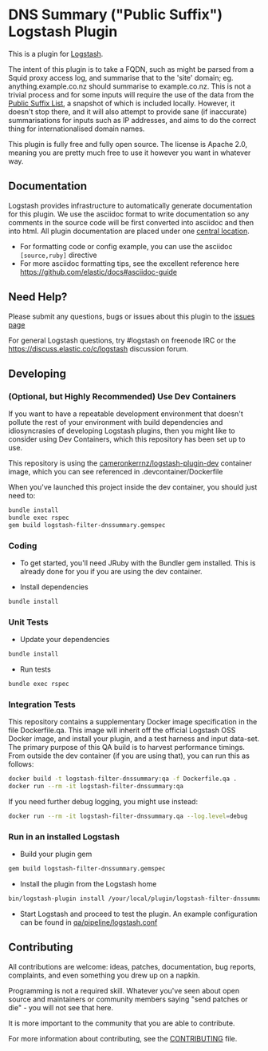 # DNS Summary ("Public Suffix") Logstash Plugin

This is a plugin for [Logstash](https://github.com/elastic/logstash).

The intent of this plugin is to take a FQDN, such as might be parsed from a Squid proxy access log, and summarise that to the 'site' domain; eg. anything.example.co.nz should summarise to example.co.nz. This is not a trivial process and for some inputs will require the use of the data from the [Public Suffix List](https://publicsuffix.org/), a snapshot of which is included locally. However, it doesn't stop there, and it will also attempt to provide sane (if inaccurate) summarisations for inputs such as IP addresses, and aims to do the correct thing for internationalised domain names.

This plugin is fully free and fully open source. The license is Apache 2.0, meaning you are pretty much free to use it however you want in whatever way.

## Documentation

Logstash provides infrastructure to automatically generate documentation for this plugin. We use the asciidoc format to write documentation so any comments in the source code will be first converted into asciidoc and then into html. All plugin documentation are placed under one [central location](http://www.elastic.co/guide/en/logstash/current/).

- For formatting code or config example, you can use the asciidoc `[source,ruby]` directive
- For more asciidoc formatting tips, see the excellent reference here https://github.com/elastic/docs#asciidoc-guide

## Need Help?

Please submit any questions, bugs or issues about this plugin to the [issues page](https://github.com/cameronkerrnz/logstash-filter-dnssummary/issues)

For general Logstash questions, try #logstash on freenode IRC or the https://discuss.elastic.co/c/logstash discussion forum.

## Developing

### (Optional, but Highly Recommended) Use Dev Containers

If you want to have a repeatable development environment that doesn't pollute the rest of your environment with build dependencies and idiosyncrasies of developing Logstash plugins, then you might like to consider using Dev Containers, which this repository has been set up to use.

This repository is using the [cameronkerrnz/logstash-plugin-dev](https://code.visualstudio.com/docs/remote/containers) container image, which you can see referenced in .devcontainer/Dockerfile

When you've launched this project inside the dev container, you should just need to:

```sh
bundle install
bundle exec rspec
gem build logstash-filter-dnssummary.gemspec
```

### Coding

- To get started, you'll need JRuby with the Bundler gem installed. This is already done for you if you are using the dev container.

- Install dependencies
```sh
bundle install
```

### Unit Tests

- Update your dependencies

```sh
bundle install
```

- Run tests

```sh
bundle exec rspec
```

### Integration Tests

This repository contains a supplementary Docker image specification in the file Dockerfile.qa.
This image will inherit off the official Logstash OSS Docker image, and install your plugin,
and a test harness and input data-set.
The primary purpose of this QA build is to harvest performance timings.
From outside the dev container (if you are using that), you can run this as follows:

```sh
docker build -t logstash-filter-dnssummary:qa -f Dockerfile.qa .
docker run --rm -it logstash-filter-dnssummary:qa
```

If you need further debug logging, you might use instead:

```sh
docker run --rm -it logstash-filter-dnssummary.qa --log.level=debug
```

### Run in an installed Logstash

- Build your plugin gem
```sh
gem build logstash-filter-dnssummary.gemspec
```
- Install the plugin from the Logstash home
```sh
bin/logstash-plugin install /your/local/plugin/logstash-filter-dnssummary.gem
```
- Start Logstash and proceed to test the plugin. An example configuration can be found in [qa/pipeline/logstash.conf](qa/pipeline/logstash.conf)

## Contributing

All contributions are welcome: ideas, patches, documentation, bug reports, complaints, and even something you drew up on a napkin.

Programming is not a required skill. Whatever you've seen about open source and maintainers or community members  saying "send patches or die" - you will not see that here.

It is more important to the community that you are able to contribute.

For more information about contributing, see the [CONTRIBUTING](https://github.com/elastic/logstash/blob/master/CONTRIBUTING.md) file.

